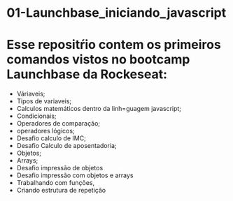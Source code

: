 # 01-Launchbase_iniciando_javascript

# Esse repositŕio contem os primeiros comandos vistos no bootcamp Launchbase da Rockeseat:

- Váriaveis;
- Tipos de variaveis;
- Calculos matemáticos dentro da linh=guagem javascript;
- Condicionais;
- Operadores de comparação;
- operadores lógicos;
- Desafio calculo de IMC;
- Desafio Calculo de aposentadoria;
- Objetos;
- Arrays;
- Desafio impressão de objetos
- Desafio impressão com objetos e arrays
- Trabalhando com funções,
- Criando estrutura de repetição
